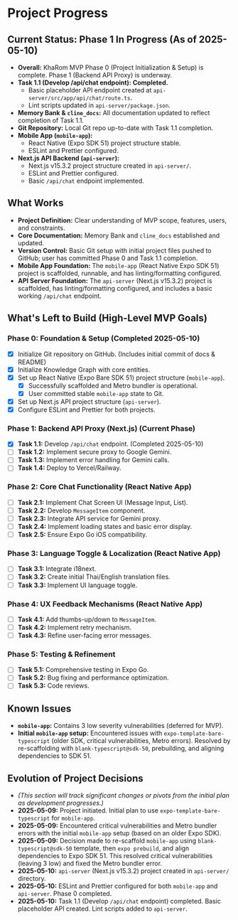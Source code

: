 # Project Progress

## Current Status: Phase 1 In Progress (As of 2025-05-10)
- **Overall:** KhaRom MVP Phase 0 (Project Initialization & Setup) is complete. Phase 1 (Backend API Proxy) is underway.
- **Task 1.1 (Develop /api/chat endpoint): Completed.**
    - Basic placeholder API endpoint created at `api-server/src/app/api/chat/route.ts`.
    - Lint scripts updated in `api-server/package.json`.
- **Memory Bank & `cline_docs`:** All documentation updated to reflect completion of Task 1.1.
- **Git Repository:** Local Git repo up-to-date with Task 1.1 completion.
- **Mobile App (`mobile-app`):**
    - React Native (Expo SDK 51) project structure stable.
    - ESLint and Prettier configured.
- **Next.js API Backend (`api-server`):**
    - Next.js v15.3.2 project structure created in `api-server/`.
    - ESLint and Prettier configured.
    - Basic `/api/chat` endpoint implemented.

## What Works
-   **Project Definition:** Clear understanding of MVP scope, features, users, and constraints.
-   **Core Documentation:** Memory Bank and `cline_docs` established and updated.
-   **Version Control:** Basic Git setup with initial project files pushed to GitHub; user has committed Phase 0 and Task 1.1 completion.
-   **Mobile App Foundation:** The `mobile-app` (React Native Expo SDK 51) project is scaffolded, runnable, and has linting/formatting configured.
-   **API Server Foundation:** The `api-server` (Next.js v15.3.2) project is scaffolded, has linting/formatting configured, and includes a basic working `/api/chat` endpoint.

## What's Left to Build (High-Level MVP Goals)

### Phase 0: Foundation & Setup (Completed 2025-05-10)
-   [x] Initialize Git repository on GitHub. (Includes initial commit of docs & README)
-   [x] Initialize Knowledge Graph with core entities.
-   [x] Set up React Native (Expo Bare SDK 51) project structure (`mobile-app`).
    -   [x] Successfully scaffolded and Metro bundler is operational.
    -   [x] User committed stable `mobile-app` state to Git.
-   [x] Set up Next.js API project structure (`api-server`).
-   [x] Configure ESLint and Prettier for both projects.

### Phase 1: Backend API Proxy (Next.js) (Current Phase)
-   [x] **Task 1.1:** Develop `/api/chat` endpoint. (Completed 2025-05-10)
-   [ ] **Task 1.2:** Implement secure proxy to Google Gemini.
-   [ ] **Task 1.3:** Implement error handling for Gemini calls.
-   [ ] **Task 1.4:** Deploy to Vercel/Railway.

### Phase 2: Core Chat Functionality (React Native App)
-   [ ] **Task 2.1:** Implement Chat Screen UI (Message Input, List).
-   [ ] **Task 2.2:** Develop `MessageItem` component.
-   [ ] **Task 2.3:** Integrate API service for Gemini proxy.
-   [ ] **Task 2.4:** Implement loading states and basic error display.
-   [ ] **Task 2.5:** Ensure Expo Go iOS compatibility.

### Phase 3: Language Toggle & Localization (React Native App)
-   [ ] **Task 3.1:** Integrate i18next.
-   [ ] **Task 3.2:** Create initial Thai/English translation files.
-   [ ] **Task 3.3:** Implement UI language toggle.

### Phase 4: UX Feedback Mechanisms (React Native App)
-   [ ] **Task 4.1:** Add thumbs-up/down to `MessageItem`.
-   [ ] **Task 4.2:** Implement retry mechanism.
-   [ ] **Task 4.3:** Refine user-facing error messages.

### Phase 5: Testing & Refinement
-   [ ] **Task 5.1:** Comprehensive testing in Expo Go.
-   [ ] **Task 5.2:** Bug fixing and performance optimization.
-   [ ] **Task 5.3:** Code reviews.

## Known Issues
-   **`mobile-app`:** Contains 3 low severity vulnerabilities (deferred for MVP).
-   **Initial `mobile-app` setup:** Encountered issues with `expo-template-bare-typescript` (older SDK, critical vulnerabilities, Metro errors). Resolved by re-scaffolding with `blank-typescript@sdk-50`, prebuilding, and aligning dependencies to SDK 51.

## Evolution of Project Decisions
-   *(This section will track significant changes or pivots from the initial plan as development progresses.)*
-   **2025-05-09:** Project initiated. Initial plan to use `expo-template-bare-typescript` for `mobile-app`.
-   **2025-05-09:** Encountered critical vulnerabilities and Metro bundler errors with the initial `mobile-app` setup (based on an older Expo SDK).
-   **2025-05-09:** Decision made to re-scaffold `mobile-app` using `blank-typescript@sdk-50` template, then `expo prebuild`, and align dependencies to Expo SDK 51. This resolved critical vulnerabilities (leaving 3 low) and fixed the Metro bundler error.
-   **2025-05-10:** `api-server` (Next.js v15.3.2) project created in `api-server/` directory.
-   **2025-05-10:** ESLint and Prettier configured for both `mobile-app` and `api-server`. Phase 0 completed.
-   **2025-05-10:** Task 1.1 (Develop `/api/chat` endpoint) completed. Basic placeholder API created. Lint scripts added to `api-server`.
